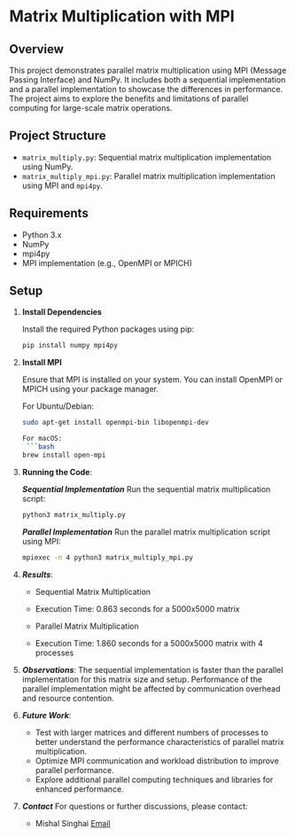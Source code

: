 # Matrix Multiplication with MPI

## Overview

This project demonstrates parallel matrix multiplication using MPI (Message Passing Interface) and NumPy. It includes both a sequential implementation and a parallel implementation to showcase the differences in performance. The project aims to explore the benefits and limitations of parallel computing for large-scale matrix operations.

## Project Structure

- `matrix_multiply.py`: Sequential matrix multiplication implementation using NumPy.
- `matrix_multiply_mpi.py`: Parallel matrix multiplication implementation using MPI and `mpi4py`.

## Requirements

- Python 3.x
- NumPy
- mpi4py
- MPI implementation (e.g., OpenMPI or MPICH)

## Setup

1. **Install Dependencies**

   Install the required Python packages using pip:

   ```bash
   pip install numpy mpi4py

2. **Install MPI**

    Ensure that MPI is installed on your system. You can install OpenMPI or MPICH using your package manager.

    For Ubuntu/Debian:
    ```bash
    sudo apt-get install openmpi-bin libopenmpi-dev

    For macOS:
     ```bash
    brew install open-mpi

3. **Running the Code**:

    ***Sequential Implementation***
    Run the sequential matrix multiplication script:
    ```bash
    python3 matrix_multiply.py
    ```

    ***Parallel Implementation***
    Run the parallel matrix multiplication script using MPI:
    ```bash
    mpiexec -n 4 python3 matrix_multiply_mpi.py
    ```

4. ***Results***:
   - Sequential Matrix Multiplication
   - Execution Time: 0.863 seconds for a 5000x5000 matrix
   
   - Parallel Matrix Multiplication
   - Execution Time: 1.860 seconds for a 5000x5000 matrix with 4 processes

5. ***Observations***:
   The sequential implementation is faster than the parallel implementation for this matrix size and setup.
   Performance of the parallel implementation might be affected by communication overhead and resource contention.

6. ***Future Work***:
   - Test with larger matrices and different numbers of processes to better understand the performance characteristics of parallel matrix multiplication.
   - Optimize MPI communication and workload distribution to improve parallel performance.
   - Explore additional parallel computing techniques and libraries for enhanced performance.

7. ***Contact***
   For questions or further discussions, please contact:
   - Mishal Singhai [Email](mailto:mishalsinghai21032001@gmail.com)






